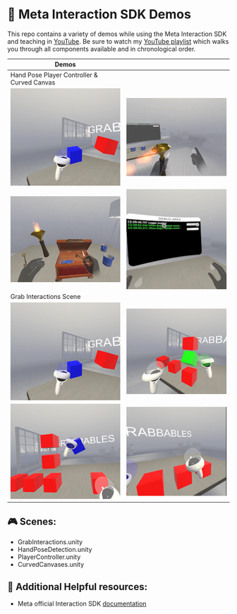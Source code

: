 # :goggles:	Meta Interaction SDK Demos
This repo contains a variety of demos while using the Meta Interaction SDK and teaching in [YouTube](https://www.youtube.com/dilmerv). Be sure to watch my [YouTube playlist](https://www.youtube.com/playlist?list=PLQMQNmwN3FvyE_NEr6A_dPwneirJGNZjP) which walks you through all components available and in chronological order.

|Demos||
|---|---|
|Hand Pose Player Controller & Curved Canvas||
|<img src="https://github.com/dilmerv/MetaInteractionSDKDemos/blob/master/docs/images/demo_1.gif" width="300">|<img src="https://github.com/dilmerv/MetaInteractionSDKDemos/blob/master/docs/images/demo_2.gif" width="300">|
|<img src="https://github.com/dilmerv/MetaInteractionSDKDemos/blob/master/docs/images/demo_3.gif" width="300">|<img src="https://github.com/dilmerv/MetaInteractionSDKDemos/blob/master/docs/images/demo_4.gif" width="300">|
|Grab Interactions Scene||
|<img src="https://github.com/dilmerv/MetaInteractionSDKDemos/blob/master/docs/images/demo_5.gif" width="300">|<img src="https://github.com/dilmerv/MetaInteractionSDKDemos/blob/master/docs/images/demo_6.gif" width="300">|
|<img src="https://github.com/dilmerv/MetaInteractionSDKDemos/blob/master/docs/images/demo_7.gif" width="300">|<img src="https://github.com/dilmerv/MetaInteractionSDKDemos/blob/master/docs/images/demo_8.gif" width="300">|

## :video_game: Scenes:
- GrabInteractions.unity
- HandPoseDetection.unity
- PlayerController.unity
- CurvedCanvases.unity

## :pushpin: Additional Helpful resources:
- Meta official Interaction SDK [documentation](https://developer.oculus.com/documentation/unity/unity-isdk-interaction-sdk-overview/)
